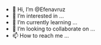 - 👋 Hi, I’m @Efenavruz
- 👀 I’m interested in ...
- 🌱 I’m currently learning ...
- 💞️ I’m looking to collaborate on ...
- 📫 How to reach me ...

<!---
Efenavruz/Efenavruz is a ✨ special ✨ repository because its `README.md` (this file) appears on your GitHub profile.
You can click the Preview link to take a look at your changes.
--->

